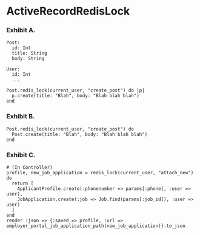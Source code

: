 ActiveRecordRedisLock
=====================

### Exhibit A.
    Post:
      id: Int
      title: String
      body: String

    User:
      id: Int
      ...

    Post.redis_lock(current_user, "create_post") do |p|
      p.create(title: "Blah", body: "Blah blah blah")
    end
    
### Exhibit B.
    Post.redis_lock(current_user, "create_post") do
      Post.create(title: "Blah", body: "Blah blah blah")
    end

### Exhibit C.
    # (In Controller)
    profile, new_job_application = redis_lock(current_user, "attach_new") do
      return [
        ApplicantProfile.create(:phonenumber => params[:phone], :user => user),
        JobApplication.create(:job => Job.find(params[:job_id]), :user => user)
      ]
    end
    render :json => {:saved => profile, :url => employer_portal_job_application_path(new_job_application)}.to_json
